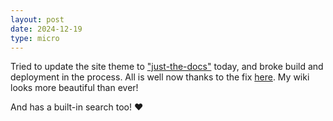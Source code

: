 ```yaml
---
layout: post
date: 2024-12-19
type: micro
---
```


Tried to update the site theme to ["just-the-docs"](https://github.com/just-the-docs/just-the-docs) today, and broke build and deployment in the process. All is well now thanks to the fix [here](https://github.com/orgs/community/discussions/67813#discussioncomment-8991597). My wiki looks more beautiful than ever!

And has a built-in search too! ❤️